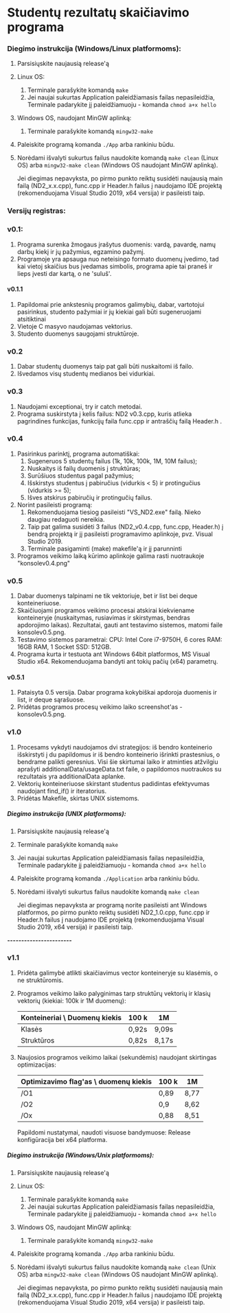 # Studentų rezultatų skaičiavimo programa

### Diegimo instrukcija (Windows/Linux platformoms):

1. Parsisiųskite naujausią release'ą

2. Linux OS:

   1. Terminale parašykite komandą `make`
   2. Jei naujai sukurtas Application paleidžiamasis failas nepasileidžia, Terminale padarykite jį paleidžiamuoju - komanda `chmod a+x hello`

3. Windows OS, naudojant MinGW aplinką:

   1. Terminale parašykite komandą ` mingw32-make `

4. Paleiskite programą komanda `./App` arba rankiniu būdu.

5. Norėdami išvalyti sukurtus failus naudokite komandą `make clean` (Linux OS) arba `mingw32-make clean` (Windows OS naudojant MinGW aplinką).

   Jei diegimas nepavyksta, po pirmo punkto reiktų susidėti naujausią main failą (ND2_x.x.cpp), func.cpp ir Header.h failus į naudojamo IDE projektą (rekomenduojama Visual Studio 2019, x64 versija) ir pasileisti taip.



### Versijų registras:

### v0.1:

1. Programa surenka žmogaus įrašytus duomenis: vardą, pavardę, namų darbų kiekį ir jų pažymius, egzamino pažymį. 
2. Programoje yra apsauga nuo neteisingo formato duomenų įvedimo, tad kai vietoj skaičius bus įvedamas simbolis, programa apie tai praneš ir lieps įvesti dar kartą, o ne 'suluš'. 

#### v0.1.1

1. Papildomai prie ankstesnių programos galimybių, dabar, vartotojui pasirinkus, studento pažymiai ir jų kiekiai gali būti sugeneruojami atsitiktinai
2. Vietoje C masyvo naudojamas vektorius.
3. Studento duomenys saugojami struktūroje.

### v0.2

1. Dabar studentų duomenys taip pat gali būti nuskaitomi iš failo.
2. Išvedamos visų studentų medianos bei vidurkiai.

### v0.3

1. Naudojami exceptionai, try ir catch metodai.
2. Programa suskirstyta į kelis failus: ND2 v0.3.cpp, kuris atlieka pagrindines funkcijas, funkcijų faila func.cpp ir antraščių failą Header.h .

### v0.4

1. Pasirinkus parinktį, programa automatiškai:
	1. Sugeneruos 5 studentų failus (1k, 10k, 100k, 1M, 10M failus);
	2. Nuskaitys iš failų duomenis į struktūras;
	3. Surūšiuos studentus pagal pažymius;
	4. Išskirstys studentus į pabiručius (vidurkis < 5) ir protingučius (vidurkis >= 5);
	5. Išves atskirus pabiručių ir protingučių failus.
2. Norint pasileisti programą: 
	1. Rekomenduojama tiesiog pasileisti "VS_ND2.exe" failą. Nieko daugiau redaguoti nereikia.
	2. Taip pat galima susidėti 3 failus (ND2_v0.4.cpp, func.cpp, Header.h) į bendrą projektą ir jį pasileisti programavimo aplinkoje, pvz. Visual Studio 2019.
	3. Terminale pasigaminti (make) makefile'ą ir jį parunninti
3. Programos veikimo laiką kūrimo aplinkoje galima rasti nuotraukoje "konsolev0.4.png"

### v0.5

1. Dabar duomenys talpinami ne tik vektoriuje, bet ir list bei deque konteineriuose.
2. Skaičiuojami programos veikimo procesai atskirai kiekviename konteineryje (nuskaitymas, rusiavimas ir skirstymas, bendras apdorojimo laikas). Rezultatai, gauti ant testavimo sistemos, matomi faile konsolev0.5.png.
3. Testavimo sistemos parametrai:
   CPU: Intel Core i7-9750H, 6 cores
   RAM: 16GB RAM, 1 Socket
   SSD: 512GB.
4. Programa kurta ir testuota ant Windows 64bit platformos, MS Visual Studio x64. Rekomenduojama bandyti ant tokių pačių (x64) parametrų.

####  v0.5.1

1. Pataisyta 0.5 versija. Dabar programa kokybiškai apdoroja duomenis ir list, ir deque sąrašuose.
2. Pridėtas programos procesų veikimo laiko screenshot'as - konsolev0.5.png.

### v1.0

1. Procesams vykdyti naudojamos dvi strategijos: iš bendro konteinerio išskirstyti į du papildomus ir iš bendro konteinerio išrinkti prastesnius, o bendrame palikti geresnius. Visi šie skirtumai laiko ir atminties atžvilgiu aprašyti additionalData/usageData.txt faile, o papildomos nuotraukos su rezultatais yra additionalData aplanke.
2. Vektorių konteineriuose skirstant studentus padidintas efektyvumas naudojant find_if() ir iteratorius.
3. Pridėtas Makefile, skirtas UNIX sistemoms.

##### Diegimo instrukcija (UNIX platformoms):

1. Parsisiųskite naujausią release'ą

2. Terminale parašykite komandą `make`

3. Jei naujai sukurtas Application paleidžiamasis failas nepasileidžia, Terminale padarykite jį paleidžiamuoju - komanda `chmod a+x hello`

4. Paleiskite programą komanda `./Application` arba rankiniu būdu.

5. Norėdami išvalyti sukurtus failus naudokite komandą `make clean`

   Jei diegimas nepavyksta ar programą norite pasileisti ant Windows platformos, po pirmo punkto reiktų susidėti ND2_1.0.cpp, func.cpp ir Header.h failus į naudojamo IDE projektą (rekomenduojama Visual Studio 2019, x64 versija) ir pasileisti taip.

**-----------------------**

### v1.1

1. Pridėta galimybė atlikti skaičiavimus vector konteineryje su klasėmis, o ne struktūromis.

2. Programos veikimo laiko palyginimas tarp struktūrų vektorių ir klasių vektorių (kiekiai: 100k ir 1M duomenų):

   | Konteineriai \ Duomenų kiekis | 100 k | 1M    |
   | ----------------------------- | :---- | ----- |
   | Klasės                        | 0,92s | 9,09s |
   | Struktūros                    | 0,82s | 8,17s |

3. Naujosios programos veikimo laikai (sekundėmis) naudojant skirtingas optimizacijas:

   | Optimizavimo flag'as \ duomenų kiekis | 100 k | 1M   |
   | ------------------------------------- | ----- | ---- |
   | /O1                                   | 0,89  | 8,77 |
   | /O2                                   | 0,9   | 8,62 |
   | /Ox                                   | 0,88  | 8,51 |

   Papildomi nustatymai, naudoti visuose bandymuose: Release konfigūracija bei x64 platforma.


##### Diegimo instrukcija (Windows/Unix platformoms):

1. Parsisiųskite naujausią release'ą

2. Linux OS:

   1. Terminale parašykite komandą `make`
   2. Jei naujai sukurtas Application paleidžiamasis failas nepasileidžia, Terminale padarykite jį paleidžiamuoju - komanda `chmod a+x hello`

3. Windows OS, naudojant MinGW aplinką:

   1. Terminale parašykite komandą ` mingw32-make `

4. Paleiskite programą komanda `./App` arba rankiniu būdu.

5. Norėdami išvalyti sukurtus failus naudokite komandą `make clean` (Unix OS) arba `mingw32-make clean` (Windows OS naudojant MinGW aplinką).

   Jei diegimas nepavyksta, po pirmo punkto reiktų susidėti naujausią main failą (ND2_x.x.cpp), func.cpp ir Header.h failus į naudojamo IDE projektą (rekomenduojama Visual Studio 2019, x64 versija) ir pasileisti taip.